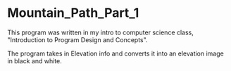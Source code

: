 # Mountain_Path_Part_1

This program was written in my intro to computer science class, "Introduction to Program Design and Concepts".

The program takes in Elevation info and converts it into an elevation image in black and white.
